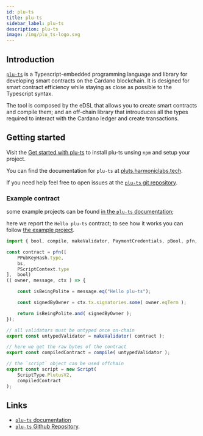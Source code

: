```yaml
---
id: plu-ts
title: plu-ts
sidebar_label: plu-ts
description: plu-ts
image: /img/plu_ts-logo.svg
--- 
```


## Introduction

[`plu-ts`](https://github.com/HarmonicLabs/plu-ts) is a Typescript-embedded programming language and library for developing smart contracts on the Cardano blockchain. It is designed for smart contract efficiency while staying as close as possible to the Typescript syntax. 

The tool is composed by the eDSL that allows you to create smart contracts and compile them; and an off-chain library that introuduces all the types required to interact with the Cardano ledger and create transactions.

## Getting started

Visit the [Get started with plu-ts](/docs/get-started/plu-ts) to install plu-ts unsing `npm` and setup your project.

You can find the documentation for `plu-ts` at [pluts.harmoniclabs.tech](https://pluts.harmoniclabs.tech/).

If you need help feel free to open issues at the [`plu-ts` git repository](https://github.com/HarmonicLabs/plu-ts).


### Example contract

some example projects can be found [in the `plu-ts` documentation](https://pluts.harmoniclabs.tech/docs/category/examples);

here we report the `Hello plu-ts` contract; to see how it works you can follow [the example project](https://pluts.harmoniclabs.tech/docs/examples/Hello%20World#run-the-template).

```ts
import { bool, compile, makeValidator, PaymentCredentials, pBool, pfn, Script, ScriptType, PScriptContext, bs, PPubKeyHash } from "@harmoniclabs/plu-ts";

const contract = pfn([
    PPubKeyHash.type,
    bs,
    PScriptContext.type
],  bool)
(( owner, message, ctx ) => {

    const isBeingPolite = message.eq("Hello plu-ts");

    const signedByOwner = ctx.tx.signatories.some( owner.eqTerm );

    return isBeingPolite.and( signedByOwner );
});

// all validators must be untyped once on-chain
export const untypedValidator = makeValidator( contract );

// here we get the raw bytes of the contract
export const compiledContract = compile( untypedValidator );

// the `script` object can be used offchain
export const script = new Script(
    ScriptType.PlutusV2,
    compiledContract
);
```

## Links
- [`plu-ts` documentation](https://pluts.harmoniclabs.tech/docs/intro)
- [`plu-ts` Github Repository](https://github.com/HarmonicLabs/plu-ts).

